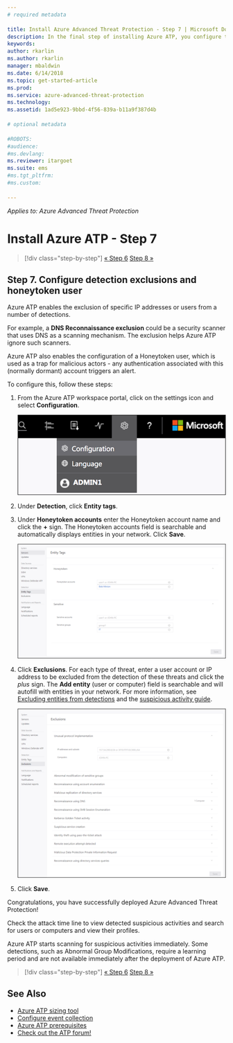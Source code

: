 ```yaml
---
# required metadata

title: Install Azure Advanced Threat Protection - Step 7 | Microsoft Docs
description: In the final step of installing Azure ATP, you configure the Honeytoken user.
keywords:
author: rkarlin
ms.author: rkarlin
manager: mbaldwin
ms.date: 6/14/2018
ms.topic: get-started-article
ms.prod:
ms.service: azure-advanced-threat-protection
ms.technology:
ms.assetid: 1ad5e923-9bbd-4f56-839a-b11a9f387d4b

# optional metadata

#ROBOTS:
#audience:
#ms.devlang:
ms.reviewer: itargoet
ms.suite: ems
#ms.tgt_pltfrm:
#ms.custom:

---
```


*Applies to: Azure Advanced Threat Protection*



# Install Azure ATP - Step 7

>[!div class="step-by-step"]
[« Step 6](install-atp-step6-vpn.md)
[Step 8 »](install-atp-step8-samr.md)

## Step 7. Configure detection exclusions and honeytoken user

Azure ATP enables the exclusion of specific IP addresses or users from a number of detections. 

For example, a **DNS Reconnaissance exclusion** could be a security scanner that uses DNS as a scanning mechanism. The exclusion helps Azure ATP ignore such scanners.  

Azure ATP also enables the configuration of a Honeytoken user, which is used as a trap for malicious actors - any authentication associated with this (normally dormant) account triggers an alert.

To configure this, follow these steps:

1.  From the Azure ATP workspace portal, click on the settings icon and select **Configuration**.

    ![Azure ATP configuration settings](media/atp-config-menu.png)

2.  Under **Detection**, click **Entity tags**.

3. Under **Honeytoken accounts** enter the Honeytoken account name and click the **+** sign. The Honeytoken accounts field is searchable and automatically displays entities in your network. Click **Save**.

   ![Honeytoken](media/honeytoken-sensitive.png)

4. Click **Exclusions**. For each type of threat, enter a user account or IP address to be excluded from the detection of these threats and click the *plus* sign. The **Add entity** (user or computer) field is searchable and will autofill with entities in your network. For more information, see [Excluding entities from detections](excluding-entities-from-detections.md) and the [suspicious activity guide](suspicious-activity-guide.md).

   ![Exclusions](media/exclusions.png)

5.  Click **Save**.


Congratulations, you have successfully deployed  Azure Advanced Threat Protection!

Check the attack time line to view detected suspicious activities and search for users or computers and view their profiles.

Azure ATP starts scanning for suspicious activities immediately. Some detections, such as Abnormal Group Modifications, require a learning period and are not available immediately after the deployment of Azure ATP.



>[!div class="step-by-step"]
[« Step 6](install-atp-step6-vpn.md)
[Step 8 »](install-atp-step8-samr.md)

## See Also
- [Azure ATP sizing tool](http://aka.ms/aatpsizingtool)
- [Configure event collection](configure-event-collection.md)
- [Azure ATP prerequisites](atp-prerequisites.md)
- [Check out the ATP forum!](https://aka.ms/azureatpcommunity)
